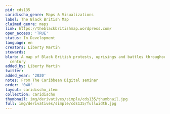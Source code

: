 ```yaml
---
pid: cds135
caridischo_genre: Maps & Visualizations
label: The Black British Map
claimed_genre: maps
link: https://theblackbritishmap.wordpress.com/
open_access: 'TRUE'
status: In Development
language: en
creators: Liberty Martin
stewards: 
blurb: A map of Black British protests, uprisings and battles throughout the 20th
  century
added_by: Liberty Martin
twitter: 
added_year: '2020'
notes: From The Caribbean Digital seminar
order: '040'
layout: caridischo_item
collection: caridischo
thumbnail: img/derivatives/simple/cds135/thumbnail.jpg
full: img/derivatives/simple/cds135/fullwidth.jpg
---
```

